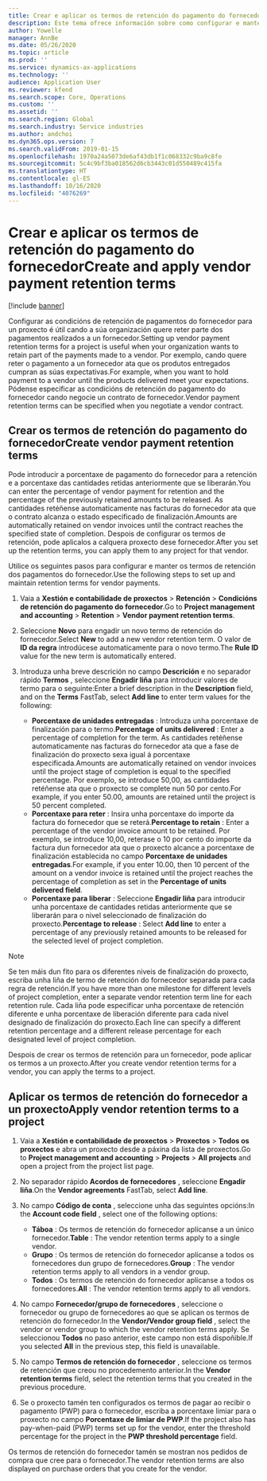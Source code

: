```yaml
---
title: Crear e aplicar os termos de retención do pagamento do fornecedor
description: Este tema ofrece información sobre como configurar e manter os termos de retención para os pagamentos do fornecedor.
author: Yowelle
manager: AnnBe
ms.date: 05/26/2020
ms.topic: article
ms.prod: ''
ms.service: dynamics-ax-applications
ms.technology: ''
audience: Application User
ms.reviewer: kfend
ms.search.scope: Core, Operations
ms.custom: ''
ms.assetid: ''
ms.search.region: Global
ms.search.industry: Service industries
ms.author: andchoi
ms.dyn365.ops.version: 7
ms.search.validFrom: 2019-01-15
ms.openlocfilehash: 1970a24a5073de6af43db1f1c068332c9ba9c8fe
ms.sourcegitcommit: 5c4c9bf3ba018562d6cb3443c01d550489c415fa
ms.translationtype: HT
ms.contentlocale: gl-ES
ms.lasthandoff: 10/16/2020
ms.locfileid: "4076269"
---
```

# <a name="create-and-apply-vendor-payment-retention-terms"></a><span data-ttu-id="7306b-103">Crear e aplicar os termos de retención do pagamento do fornecedor</span><span class="sxs-lookup"><span data-stu-id="7306b-103">Create and apply vendor payment retention terms</span></span>

[!include [banner](../includes/banner.md)] 

<span data-ttu-id="7306b-104">Configurar as condicións de retención de pagamentos do fornecedor para un proxecto é útil cando a súa organización quere reter parte dos pagamentos realizados a un fornecedor.</span><span class="sxs-lookup"><span data-stu-id="7306b-104">Setting up vendor payment retention terms for a project is useful when your organization wants to retain part of the payments made to a vendor.</span></span> <span data-ttu-id="7306b-105">Por exemplo, cando quere reter o pagamento a un fornecedor ata que os produtos entregados cumpran as súas expectativas.</span><span class="sxs-lookup"><span data-stu-id="7306b-105">For example, when you want to hold payment to a vendor until the products delivered meet your expectations.</span></span> <span data-ttu-id="7306b-106">Pódense especificar as condicións de retención do pagamento do fornecedor cando negocie un contrato de fornecedor.</span><span class="sxs-lookup"><span data-stu-id="7306b-106">Vendor payment retention terms can be specified when you negotiate a vendor contract.</span></span>

## <a name="create-vendor-payment-retention-terms"></a><span data-ttu-id="7306b-107">Crear os termos de retención do pagamento do fornecedor</span><span class="sxs-lookup"><span data-stu-id="7306b-107">Create vendor payment retention terms</span></span>

<span data-ttu-id="7306b-108">Pode introducir a porcentaxe de pagamento do fornecedor para a retención e a porcentaxe das cantidades retidas anteriormente que se liberarán.</span><span class="sxs-lookup"><span data-stu-id="7306b-108">You can enter the percentage of vendor payment for retention and the percentage of the previously retained amounts to be released.</span></span> <span data-ttu-id="7306b-109">As cantidades retéñense automaticamente nas facturas do fornecedor ata que o contrato alcanza o estado especificado de finalización.</span><span class="sxs-lookup"><span data-stu-id="7306b-109">Amounts are automatically retained on vendor invoices until the contract reaches the specified state of completion.</span></span> <span data-ttu-id="7306b-110">Despois de configurar os termos de retención, pode aplicalos a calquera proxecto dese fornecedor.</span><span class="sxs-lookup"><span data-stu-id="7306b-110">After you set up the retention terms, you can apply them to any project for that vendor.</span></span>

<span data-ttu-id="7306b-111">Utilice os seguintes pasos para configurar e manter os termos de retención dos pagamentos do fornecedor.</span><span class="sxs-lookup"><span data-stu-id="7306b-111">Use the following steps to set up and maintain retention terms for vendor payments.</span></span> 

1. <span data-ttu-id="7306b-112">Vaia a **Xestión e contabilidade de proxectos** > **Retención** > **Condicións de retención do pagamento do fornecedor**.</span><span class="sxs-lookup"><span data-stu-id="7306b-112">Go to **Project management and accounting** > **Retention** > **Vendor payment retention terms**.</span></span>
2. <span data-ttu-id="7306b-113">Seleccione **Novo** para engadir un novo termo de retención do fornecedor.</span><span class="sxs-lookup"><span data-stu-id="7306b-113">Select **New** to add a new vendor retention term.</span></span> <span data-ttu-id="7306b-114">O valor de **ID da regra** introdúcese automaticamente para o novo termo.</span><span class="sxs-lookup"><span data-stu-id="7306b-114">The **Rule ID** value for the new term is automatically entered.</span></span> 
3. <span data-ttu-id="7306b-115">Introduza unha breve descrición no campo **Descrición** e no separador rápido **Termos** , seleccione **Engadir liña** para introducir valores de termo para o seguinte:</span><span class="sxs-lookup"><span data-stu-id="7306b-115">Enter a brief description in the **Description** field, and on the **Terms** FastTab, select **Add line** to enter term values for the following:</span></span>

   - <span data-ttu-id="7306b-116">**Porcentaxe de unidades entregadas** : Introduza unha porcentaxe de finalización para o termo.</span><span class="sxs-lookup"><span data-stu-id="7306b-116">**Percentage of units delivered** : Enter a percentage of completion for the term.</span></span> <span data-ttu-id="7306b-117">As cantidades retéñense automaticamente nas facturas do fornecedor ata que a fase de finalización do proxecto sexa igual á porcentaxe especificada.</span><span class="sxs-lookup"><span data-stu-id="7306b-117">Amounts are automatically retained on vendor invoices until the project stage of completion is equal to the specified percentage.</span></span> <span data-ttu-id="7306b-118">Por exemplo, se introduce 50,00, as cantidades retéñense ata que o proxecto se complete nun 50 por cento.</span><span class="sxs-lookup"><span data-stu-id="7306b-118">For example, if you enter 50.00, amounts are retained until the project is 50 percent completed.</span></span>
   - <span data-ttu-id="7306b-119">**Porcentaxe para reter** : Insira unha porcentaxe do importe da factura do fornecedor que se reterá.</span><span class="sxs-lookup"><span data-stu-id="7306b-119">**Percentage to retain** : Enter a percentage of the vendor invoice amount to be retained.</span></span> <span data-ttu-id="7306b-120">Por exemplo, se introduce 10,00, reterase o 10 por cento do importe da factura dun fornecedor ata que o proxecto alcance a porcentaxe de finalización establecida no campo **Porcentaxe de unidades entregadas**.</span><span class="sxs-lookup"><span data-stu-id="7306b-120">For example, if you enter 10.00, then 10 percent of the amount on a vendor invoice is retained until the project reaches the percentage of completion as set in the **Percentage of units delivered field**.</span></span>
   - <span data-ttu-id="7306b-121">**Porcentaxe para liberar** : Seleccione **Engadir liña** para introducir unha porcentaxe de cantidades retidas anteriormente que se liberarán para o nivel seleccionado de finalización do proxecto.</span><span class="sxs-lookup"><span data-stu-id="7306b-121">**Percentage to release** : Select **Add line** to enter a percentage of any previously retained amounts to be released for the selected level of project completion.</span></span>

> [!NOTE]
> <span data-ttu-id="7306b-122">Se ten máis dun fito para os diferentes niveis de finalización do proxecto, escriba unha liña de termo de retención do fornecedor separada para cada regra de retención.</span><span class="sxs-lookup"><span data-stu-id="7306b-122">If you have more than one milestone for different levels of project completion, enter a separate vendor retention term line for each retention rule.</span></span> <span data-ttu-id="7306b-123">Cada liña pode especificar unha porcentaxe de retención diferente e unha porcentaxe de liberación diferente para cada nivel designado de finalización do proxecto.</span><span class="sxs-lookup"><span data-stu-id="7306b-123">Each line can specify a different retention percentage and a different release percentage for each designated level of project completion.</span></span>

<span data-ttu-id="7306b-124">Despois de crear os termos de retención para un fornecedor, pode aplicar os termos a un proxecto.</span><span class="sxs-lookup"><span data-stu-id="7306b-124">After you create vendor retention terms for a vendor, you can apply the terms to a project.</span></span>

## <a name="apply-vendor-retention-terms-to-a-project"></a><span data-ttu-id="7306b-125">Aplicar os termos de retención do fornecedor a un proxecto</span><span class="sxs-lookup"><span data-stu-id="7306b-125">Apply vendor retention terms to a project</span></span>

1. <span data-ttu-id="7306b-126">Vaia a **Xestión e contabilidade de proxectos** > **Proxectos** > **Todos os proxectos** e abra un proxecto desde a páxina da lista de proxectos.</span><span class="sxs-lookup"><span data-stu-id="7306b-126">Go to **Project management and accounting** > **Projects** > **All projects** and open a project from the project list page.</span></span>
2. <span data-ttu-id="7306b-127">No separador rápido **Acordos de fornecedores** , seleccione **Engadir liña**.</span><span class="sxs-lookup"><span data-stu-id="7306b-127">On the **Vendor agreements** FastTab, select **Add line**.</span></span>
3. <span data-ttu-id="7306b-128">No campo **Código de conta** , seleccione unha das seguintes opcións:</span><span class="sxs-lookup"><span data-stu-id="7306b-128">In the **Account code field** , select one of the following options:</span></span> 

   - <span data-ttu-id="7306b-129">**Táboa** : Os termos de retención do fornecedor aplícanse a un único fornecedor.</span><span class="sxs-lookup"><span data-stu-id="7306b-129">**Table** : The vendor retention terms apply to a single vendor.</span></span>
   - <span data-ttu-id="7306b-130">**Grupo** : Os termos de retención do fornecedor aplícanse a todos os fornecedores dun grupo de fornecedores.</span><span class="sxs-lookup"><span data-stu-id="7306b-130">**Group** : The vendor retention terms apply to all vendors in a vendor group.</span></span>
   - <span data-ttu-id="7306b-131">**Todos** : Os termos de retención do fornecedor aplícanse a todos os fornecedores.</span><span class="sxs-lookup"><span data-stu-id="7306b-131">**All** : The vendor retention terms apply to all vendors.</span></span>

4. <span data-ttu-id="7306b-132">No campo **Fornecedor/grupo de fornecedores** , seleccione o fornecedor ou grupo de fornecedores ao que se aplican os termos de retención do fornecedor.</span><span class="sxs-lookup"><span data-stu-id="7306b-132">In the **Vendor/Vendor group field** , select the vendor or vendor group to which the vendor retention terms apply.</span></span> <span data-ttu-id="7306b-133">Se seleccionou **Todos** no paso anterior, este campo non está dispoñible.</span><span class="sxs-lookup"><span data-stu-id="7306b-133">If you selected **All** in the previous step, this field is unavailable.</span></span>
5. <span data-ttu-id="7306b-134">No campo **Termos de retención do fornecedor** , seleccione os termos de retención que creou no procedemento anterior.</span><span class="sxs-lookup"><span data-stu-id="7306b-134">In the **Vendor retention terms** field, select the retention terms that you created in the previous procedure.</span></span>
6. <span data-ttu-id="7306b-135">Se o proxecto tamén ten configurados os termos de pagar ao recibir o pagamento (PWP) para o fornecedor, escriba a porcentaxe limiar para o proxecto no campo **Porcentaxe de limiar de PWP**.</span><span class="sxs-lookup"><span data-stu-id="7306b-135">If the project also has pay-when-paid (PWP) terms set up for the vendor, enter the threshold percentage for the project in the **PWP threshold percentage** field.</span></span>

<span data-ttu-id="7306b-136">Os termos de retención do fornecedor tamén se mostran nos pedidos de compra que cree para o fornecedor.</span><span class="sxs-lookup"><span data-stu-id="7306b-136">The vendor retention terms are also displayed on purchase orders that you create for the vendor.</span></span>
